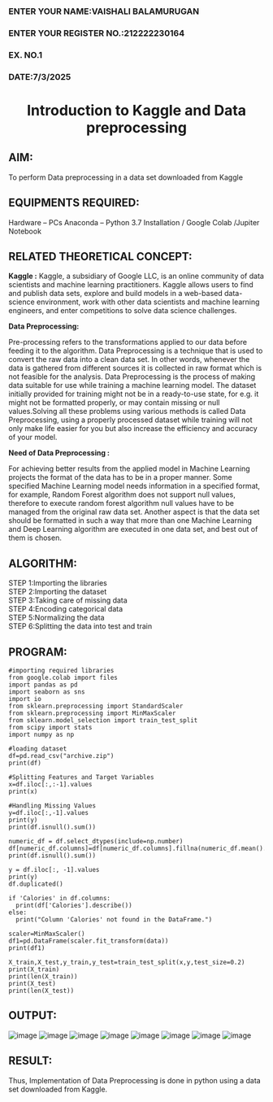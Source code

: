 <H3>ENTER YOUR NAME:VAISHALI BALAMURUGAN</H3>
<H3>ENTER YOUR REGISTER NO.:212222230164</H3>
<H3>EX. NO.1</H3>
<H3>DATE:7/3/2025</H3>
<H1 ALIGN =CENTER> Introduction to Kaggle and Data preprocessing</H1>

## AIM:

To perform Data preprocessing in a data set downloaded from Kaggle

## EQUIPMENTS REQUIRED:
Hardware – PCs
Anaconda – Python 3.7 Installation / Google Colab /Jupiter Notebook

## RELATED THEORETICAL CONCEPT:

**Kaggle :**
Kaggle, a subsidiary of Google LLC, is an online community of data scientists and machine learning practitioners. Kaggle allows users to find and publish data sets, explore and build models in a web-based data-science environment, work with other data scientists and machine learning engineers, and enter competitions to solve data science challenges.

**Data Preprocessing:**

Pre-processing refers to the transformations applied to our data before feeding it to the algorithm. Data Preprocessing is a technique that is used to convert the raw data into a clean data set. In other words, whenever the data is gathered from different sources it is collected in raw format which is not feasible for the analysis.
Data Preprocessing is the process of making data suitable for use while training a machine learning model. The dataset initially provided for training might not be in a ready-to-use state, for e.g. it might not be formatted properly, or may contain missing or null values.Solving all these problems using various methods is called Data Preprocessing, using a properly processed dataset while training will not only make life easier for you but also increase the efficiency and accuracy of your model.

**Need of Data Preprocessing :**

For achieving better results from the applied model in Machine Learning projects the format of the data has to be in a proper manner. Some specified Machine Learning model needs information in a specified format, for example, Random Forest algorithm does not support null values, therefore to execute random forest algorithm null values have to be managed from the original raw data set.
Another aspect is that the data set should be formatted in such a way that more than one Machine Learning and Deep Learning algorithm are executed in one data set, and best out of them is chosen.


## ALGORITHM:
STEP 1:Importing the libraries<BR>
STEP 2:Importing the dataset<BR>
STEP 3:Taking care of missing data<BR>
STEP 4:Encoding categorical data<BR>
STEP 5:Normalizing the data<BR>
STEP 6:Splitting the data into test and train<BR>

##  PROGRAM:
```
#importing required libraries
from google.colab import files
import pandas as pd
import seaborn as sns
import io
from sklearn.preprocessing import StandardScaler
from sklearn.preprocessing import MinMaxScaler
from sklearn.model_selection import train_test_split
from scipy import stats
import numpy as np

#loading dataset
df=pd.read_csv("archive.zip")
print(df)

#Splitting Features and Target Variables
x=df.iloc[:,:-1].values
print(x)

#Handling Missing Values
y=df.iloc[:,-1].values
print(y)
print(df.isnull().sum())

numeric_df = df.select_dtypes(include=np.number)
df[numeric_df.columns]=df[numeric_df.columns].fillna(numeric_df.mean().round(1))
print(df.isnull().sum())

y = df.iloc[:, -1].values
print(y)
df.duplicated()

if 'Calories' in df.columns:
  print(df['Calories'].describe())
else:
  print("Column 'Calories' not found in the DataFrame.")

scaler=MinMaxScaler()
df1=pd.DataFrame(scaler.fit_transform(data))
print(df1)

X_train,X_test,y_train,y_test=train_test_split(x,y,test_size=0.2)
print(X_train)
print(len(X_train))
print(X_test)
print(len(X_test))
```
## OUTPUT:
![image](https://github.com/user-attachments/assets/459650cb-4ae1-4be3-87c7-1ae11ec1d441)
![image](https://github.com/user-attachments/assets/e141717e-c958-4e2d-8b36-46e45b6698d3)
![image](https://github.com/user-attachments/assets/ea75b4b5-9ee0-49e2-980e-0a68e16a3610)
![image](https://github.com/user-attachments/assets/750773bb-9a3d-463a-b9cd-d9d972e23b28)
![image](https://github.com/user-attachments/assets/39e05fc4-4692-436a-b407-e837cf9f51dd)
![image](https://github.com/user-attachments/assets/654ba1f4-630e-407c-8540-75aa3e4ca560)
![image](https://github.com/user-attachments/assets/bc927c78-a598-4d9e-9a08-a5315a198ddd)
![image](https://github.com/user-attachments/assets/c2c38496-18f3-442e-98ec-aba612551129)







## RESULT:
Thus, Implementation of Data Preprocessing is done in python  using a data set downloaded from Kaggle.


